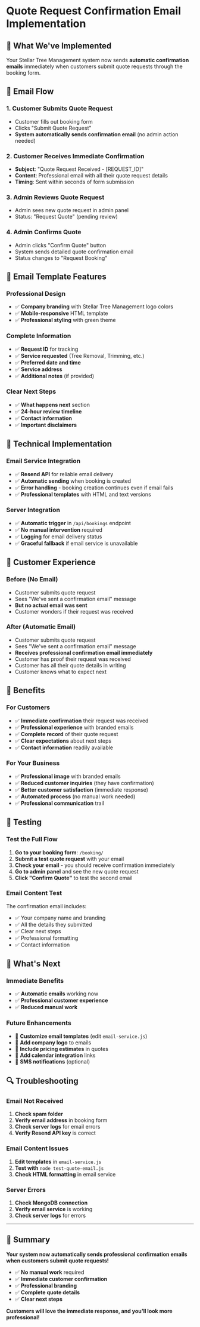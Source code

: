 # Quote Request Confirmation Email Implementation

## 🎯 **What We've Implemented**

Your Stellar Tree Management system now sends **automatic confirmation emails** immediately when customers submit quote requests through the booking form.

## 📧 **Email Flow**

### **1. Customer Submits Quote Request**
- Customer fills out booking form
- Clicks "Submit Quote Request"
- **System automatically sends confirmation email** (no admin action needed)

### **2. Customer Receives Immediate Confirmation**
- **Subject**: "Quote Request Received - [REQUEST_ID]"
- **Content**: Professional email with all their quote request details
- **Timing**: Sent within seconds of form submission

### **3. Admin Reviews Quote Request**
- Admin sees new quote request in admin panel
- Status: "Request Quote" (pending review)

### **4. Admin Confirms Quote**
- Admin clicks "Confirm Quote" button
- System sends detailed quote confirmation email
- Status changes to "Request Booking"

## 🎨 **Email Template Features**

### **Professional Design**
- ✅ **Company branding** with Stellar Tree Management logo colors
- ✅ **Mobile-responsive** HTML template
- ✅ **Professional styling** with green theme

### **Complete Information**
- ✅ **Request ID** for tracking
- ✅ **Service requested** (Tree Removal, Trimming, etc.)
- ✅ **Preferred date and time**
- ✅ **Service address**
- ✅ **Additional notes** (if provided)

### **Clear Next Steps**
- ✅ **What happens next** section
- ✅ **24-hour review timeline**
- ✅ **Contact information**
- ✅ **Important disclaimers**

## 🔧 **Technical Implementation**

### **Email Service Integration**
- ✅ **Resend API** for reliable email delivery
- ✅ **Automatic sending** when booking is created
- ✅ **Error handling** - booking creation continues even if email fails
- ✅ **Professional templates** with HTML and text versions

### **Server Integration**
- ✅ **Automatic trigger** in `/api/bookings` endpoint
- ✅ **No manual intervention** required
- ✅ **Logging** for email delivery status
- ✅ **Graceful fallback** if email service is unavailable

## 📱 **Customer Experience**

### **Before (No Email)**
- Customer submits quote request
- Sees "We've sent a confirmation email" message
- **But no actual email was sent**
- Customer wonders if their request was received

### **After (Automatic Email)**
- Customer submits quote request
- Sees "We've sent a confirmation email" message
- **Receives professional confirmation email immediately**
- Customer has proof their request was received
- Customer has all their quote details in writing
- Customer knows what to expect next

## 🎉 **Benefits**

### **For Customers**
- ✅ **Immediate confirmation** their request was received
- ✅ **Professional experience** with branded emails
- ✅ **Complete record** of their quote request
- ✅ **Clear expectations** about next steps
- ✅ **Contact information** readily available

### **For Your Business**
- ✅ **Professional image** with branded emails
- ✅ **Reduced customer inquiries** (they have confirmation)
- ✅ **Better customer satisfaction** (immediate response)
- ✅ **Automated process** (no manual work needed)
- ✅ **Professional communication** trail

## 🧪 **Testing**

### **Test the Full Flow**
1. **Go to your booking form**: `/booking/`
2. **Submit a test quote request** with your email
3. **Check your email** - you should receive confirmation immediately
4. **Go to admin panel** and see the new quote request
5. **Click "Confirm Quote"** to test the second email

### **Email Content Test**
The confirmation email includes:
- ✅ Your company name and branding
- ✅ All the details they submitted
- ✅ Clear next steps
- ✅ Professional formatting
- ✅ Contact information

## 🚀 **What's Next**

### **Immediate Benefits**
- ✅ **Automatic emails** working now
- ✅ **Professional customer experience**
- ✅ **Reduced manual work**

### **Future Enhancements**
- 📧 **Customize email templates** (edit `email-service.js`)
- 📧 **Add company logo** to emails
- 📧 **Include pricing estimates** in quotes
- 📧 **Add calendar integration** links
- 📧 **SMS notifications** (optional)

## 🔍 **Troubleshooting**

### **Email Not Received**
1. **Check spam folder**
2. **Verify email address** in booking form
3. **Check server logs** for email errors
4. **Verify Resend API key** is correct

### **Email Content Issues**
1. **Edit templates** in `email-service.js`
2. **Test with** `node test-quote-email.js`
3. **Check HTML formatting** in email service

### **Server Errors**
1. **Check MongoDB connection**
2. **Verify email service** is working
3. **Check server logs** for errors

---

## 🎯 **Summary**

**Your system now automatically sends professional confirmation emails when customers submit quote requests!**

- ✅ **No manual work** required
- ✅ **Immediate customer confirmation**
- ✅ **Professional branding**
- ✅ **Complete quote details**
- ✅ **Clear next steps**

**Customers will love the immediate response, and you'll look more professional!**



